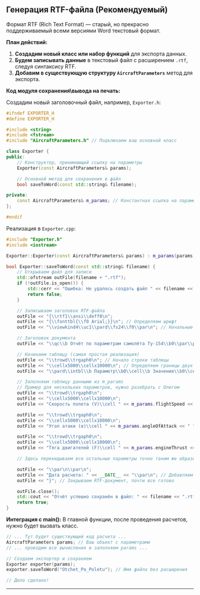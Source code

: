 ## Генерация RTF-файла (Рекомендуемый)

Формат RTF (Rich Text Format) — старый, но прекрасно поддерживаемый всеми версиями Word текстовый формат.

**План действий:**

1.  **Создадим новый класс или набор функций** для экспорта данных.
2.  **Будем записывать данные** в текстовый файл с расширением `.rtf`, следуя синтаксису RTF.
3.  **Добавим в существующую структуру `AircraftParameters`** метод для экспорта.

**Код модуля сохранения\вывода на печать:**

Создадим новый заголовочный файл, например, `Exporter.h`:

```cpp
#ifndef EXPORTER_H
#define EXPORTER_H

#include <string>
#include <fstream>
#include "AircraftParameters.h" // Подключаем ваш основной класс

class Exporter {
public:
    // Конструктор, принимающий ссылку на параметры
    Exporter(const AircraftParameters& params);

    // Основной метод для сохранения в файл
    bool saveToWord(const std::string& filename);

private:
    const AircraftParameters& m_params; // Константная ссылка на параметры
};

#endif
```

Реализация в `Exporter.cpp`:

```cpp
#include "Exporter.h"
#include <iostream>

Exporter::Exporter(const AircraftParameters& params) : m_params(params) {}

bool Exporter::saveToWord(const std::string& filename) {
    // Открываем файл для записи
    std::ofstream outFile(filename + ".rtf");
    if (!outFile.is_open()) {
        std::cerr << "Ошибка: Не удалось создать файл " << filename << ".rtf" << std::endl;
        return false;
    }

    // Записываем заголовок RTF-файла
    outFile << "{\\rtf1\\ansi\\deff0\n";
    outFile << "{\\fonttbl{\\f0 Arial;}}\n"; // Определяем шрифт
    outFile << "\\viewkind4\\uc1\\pard\\fs24\\f0\\par\n"; // Начальные настройки документа

    // Заголовок документа
    outFile << "\\qc\\b Отчёт по параметрам самолёта Ту-154\\b0\\par\\par\n";

    // Начинаем таблицу (самая простая реализация)
    outFile << "\\trowd\\trgaph0\n"; // Начало строки таблицы
    outFile << "\\cellx5000\\cellx10000\n"; // Определяем границы двух ячеек (в twips)
    outFile << "\\pard\\intbl\\b Параметр\\b0\\cell\\b Значение\\b0\\cell\\pard\\intbl\\row\\par\n"; // Заголовки столбцов

    // Заполняем таблицу данными из m_params
    // Пример для нескольких параметров, нужно разобрать с Олегом
    outFile << "\\trowd\\trgaph0\n";
    outFile << "\\cellx5000\\cellx10000\n";
    outFile << "Скорость полета (V)\\cell " << m_params.flightSpeed << " км/ч\\cell\\row\\par\n";

    outFile << "\\trowd\\trgaph0\n";
    outFile << "\\cellx5000\\cellx10000\n";
    outFile << "Угол атаки (α)\\cell " << m_params.angleOfAttack << " °\\cell\\row\\par\n";

    outFile << "\\trowd\\trgaph0\n";
    outFile << "\\cellx5000\\cellx10000\n";
    outFile << "Тяга двигателей (F)\\cell " << m_params.engineThrust << " кН\\cell\\row\\par\n";

    // Здесь перекидываем все остальные параметры точно таким же образом

    outFile << "\\par\n\\par\n";
    outFile << "Дата расчета: " << __DATE__ << "\\par\n"; // Добавляем дату
    outFile << "}"; // Закрываем RTF-документ, почти все готово

    outFile.close();
    std::cout << "Отчёт успешно сохранён в файл: " << filename << ".rtf" << std::endl;
    return true;
}
```

**Интеграция с main():**
В главной функции, после проведения расчетов, нужно будет вызвать класс.

```cpp
// ... Тут будет существующий код расчета ...
AircraftParameters params; // Ваш объект с параметрами
// ... проводим все вычисления и заполняем params ...

// Создаем экспортер и сохраняем
Exporter exporter(params);
exporter.saveToWord("Otchet_Po_Poletu"); // Имя файла без расширения

// Дело сделано!
```

---
